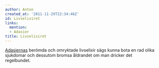 ```yaml
---
author: Anton
created_at: '2011-11-29T22:34:46Z'
id: Livselixiret
links:
  mention:
  - Adasier
title: Livselixiret
---
```


[Adasiernas] berömda och omryktade livselixir sägs kunna bota en rad olika sjukdomar och dessutom
bromsa åldrandet om man dricker det regelbundet.

  [Adasiernas]: Adasier
